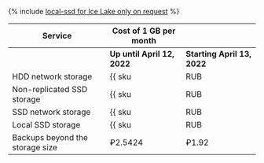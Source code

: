 {% include [local-ssd for Ice Lake only on request](../../_includes/ice-lake-local-ssd-note.md) %}

| Service                         | Cost of 1 GB per month                                                 | |
|---------------------------------|------------------------------------------------------------------------|---|
| | **Up until April 12, 2022** | **Starting April 13, 2022** | |
| HDD network storage        | {{ sku|RUB|mdb.cluster.network-hdd.mysql|month|string }}               | ₽3.20 |
| Non-replicated SSD storage | {{ sku|RUB|mdb.cluster.network-ssd-nonreplicated.mysql|month|string }} | ₽8.80 |
| SSD network storage        | {{ sku|RUB|mdb.cluster.network-nvme.mysql|month|string }}              | ₽13.00 |
| Local SSD storage          | {{ sku|RUB|mdb.cluster.local-nvme.mysql|month|string }}                | ₽13.00 |
| Backups beyond the storage size | ₽2.5424                                                                | ₽1.92 |
